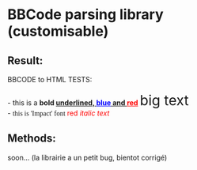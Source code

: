 BBCode parsing library (customisable)
=====================

Result:
---------------------
BBCODE to HTML TESTS:<br><br>- this is a <span style="font-weight: bold;">bold </span><span style="font-weight: bold;text-decoration: underline;">underlined, </span><span style="font-weight: bold;color:blue;text-decoration: underline;">blue</span><span style="font-weight: bold;text-decoration: underline;"> and </span><span style="font-weight: bold;color:red;text-decoration: underline;">red</span> <span style="font-size:200%;">big text</span><br>- <span style="font-family:Impact;">this is 'Impact' font </span><span style="color:rgb(255,0,0);"> red </span><span style="font-style: italic;color:rgb(255,0,0);">italic text</span> 

Methods:
---------------------
soon... (la librairie a un petit bug, bientot corrigé)
